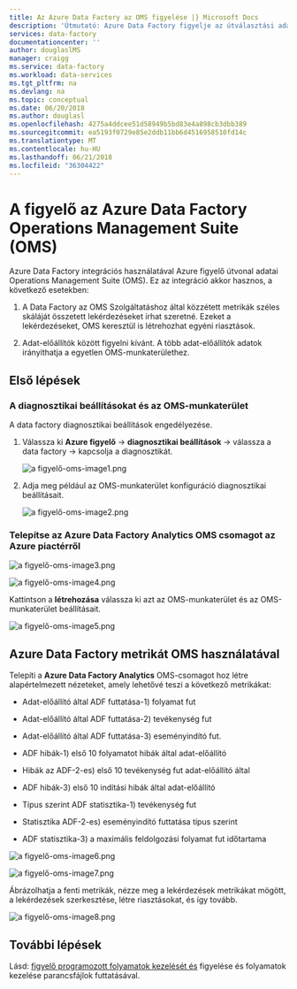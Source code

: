 ```yaml
---
title: Az Azure Data Factory az OMS figyelése |} Microsoft Docs
description: 'Útmutató: Azure Data Factory figyelje az útválasztási adatok Operations Management Suite (OMS) elemzés céljából.'
services: data-factory
documentationcenter: ''
author: douglaslMS
manager: craigg
ms.service: data-factory
ms.workload: data-services
ms.tgt_pltfrm: na
ms.devlang: na
ms.topic: conceptual
ms.date: 06/20/2018
ms.author: douglasl
ms.openlocfilehash: 4275a4ddcee51d58949b5bd83e4a898cb3dbb389
ms.sourcegitcommit: ea5193f0729e85e2ddb11bb6d4516958510fd14c
ms.translationtype: MT
ms.contentlocale: hu-HU
ms.lasthandoff: 06/21/2018
ms.locfileid: "36304422"
---
```

# <a name="monitor-azure-data-factory-with-operations-management-suite-oms"></a>A figyelő az Azure Data Factory Operations Management Suite (OMS)

Azure Data Factory integrációs használatával Azure figyelő útvonal adatai Operations Management Suite (OMS). Ez az integráció akkor hasznos, a következő esetekben:

1.  A Data Factory az OMS Szolgáltatáshoz által közzétett metrikák széles skáláját összetett lekérdezéseket írhat szeretné. Ezeket a lekérdezéseket, OMS keresztül is létrehozhat egyéni riasztások.

2.  Adat-előállítók között figyelni kívánt. A több adat-előállítók adatok irányíthatja a egyetlen OMS-munkaterülethez.

## <a name="get-started"></a>Első lépések

### <a name="configure-diagnostic-settings-and-oms-workspace"></a>A diagnosztikai beállításokat és az OMS-munkaterület

A data factory diagnosztikai beállítások engedélyezése.

1.  Válassza ki **Azure figyelő** -> **diagnosztikai beállítások** -> válassza a data factory -> kapcsolja a diagnosztikát.

    ![a figyelő-oms-image1.png](media/data-factory-monitor-oms/monitor-oms-image1.png)

2.  Adja meg például az OMS-munkaterület konfiguráció diagnosztikai beállításait.

    ![a figyelő-oms-image2.png](media/data-factory-monitor-oms/monitor-oms-image2.png)

### <a name="install-azure-data-factory-analytics-oms-pack-from-azure-marketplace"></a>Telepítse az Azure Data Factory Analytics OMS csomagot az Azure piactérről

![a figyelő-oms-image3.png](media/data-factory-monitor-oms/monitor-oms-image3.png)

![a figyelő-oms-image4.png](media/data-factory-monitor-oms/monitor-oms-image4.png)

Kattintson a **létrehozása** válassza ki azt az OMS-munkaterület és az OMS-munkaterület beállításait.

![a figyelő-oms-image5.png](media/data-factory-monitor-oms/monitor-oms-image5.png)

## <a name="monitor-azure-data-factory-metrics-using-oms"></a>Azure Data Factory metrikát OMS használatával

Telepíti a **Azure Data Factory Analytics** OMS-csomagot hoz létre alapértelmezett nézeteket, amely lehetővé teszi a következő metrikákat:

- Adat-előállító által ADF futtatása-1) folyamat fut

- Adat-előállító által ADF futtatása-2) tevékenység fut

- Adat-előállító által ADF futtatása-3) eseményindító fut.

- ADF hibák-1) első 10 folyamatot hibák által adat-előállító

- Hibák az ADF-2-es) első 10 tevékenység fut adat-előállító által

- ADF hibák-3) első 10 indítási hibák által adat-előállító

- Típus szerint ADF statisztika-1) tevékenység fut

- Statisztika ADF-2-es) eseményindító futtatása típus szerint

- ADF statisztika-3) a maximális feldolgozási folyamat fut időtartama

![a figyelő-oms-image6.png](media/data-factory-monitor-oms/monitor-oms-image6.png)

![a figyelő-oms-image7.png](media/data-factory-monitor-oms/monitor-oms-image7.png)

Ábrázolhatja a fenti metrikák, nézze meg a lekérdezések metrikákat mögött, a lekérdezések szerkesztése, létre riasztásokat, és így tovább.

![a figyelő-oms-image8.png](media/data-factory-monitor-oms/monitor-oms-image8.png)

## <a name="next-steps"></a>További lépések

Lásd: [figyelő programozott folyamatok kezelését és](https://docs.microsoft.com/en-us/azure/data-factory/monitor-programmatically) figyelése és folyamatok kezelése parancsfájlok futtatásával.
